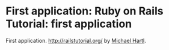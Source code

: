 # First application: Ruby on Rails Tutorial: first application

First application. http://railstutorial.org/
by [Michael Hartl](http://michaelhartl.com/).